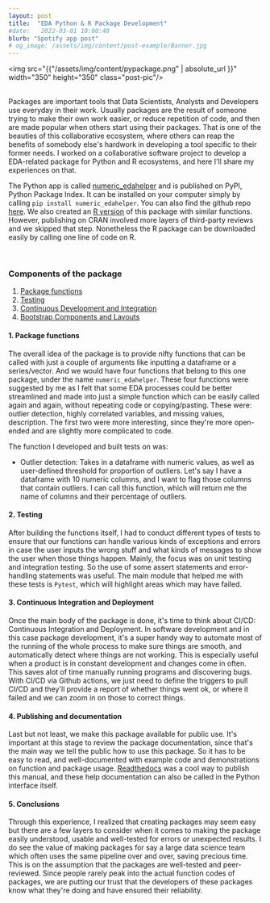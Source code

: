 ```yaml
---
layout: post
title:  "EDA Python & R Package Development"
#date:   2022-03-01 10:00:40
blurb: "Spotify app post"
# og_image: /assets/img/content/post-example/Banner.jpg
---
```


<img src="{{"/assets/img/content/pypackage.png" | absolute_url }}" width="350" height="350" class="post-pic"/>
<br />
<br />

Packages are important tools that Data Scientists, Analysts and Developers use everyday in their work. Usually packages are the result of someone trying to make their own work easier, or reduce repetition of code, and then are made popular when others start using their packages. That is one of the beauties of this collaborative ecosystem, where others can reap the benefits of somebody else's hardwork in developing a tool specific to their former needs. I worked on a collaborative software project to develop a EDA-related package for Python and R ecosystems, and here I'll share my experiences on that.

The Python app is called [numeric_edahelper](https://pypi.org/project/numeric-edahelper/) and is published on PyPI, Python Package Index. It can be installed on your computer simply by calling `pip install numeric_edahelper`. You can also find the github repo [here](https://github.com/UBC-MDS/numeric_edahelper). We also created an [R version](https://github.com/UBC-MDS/nedahelpeR) of this package with similar functions. However, publishing on CRAN involved more layers of third-party reviews and we skipped that step. Nonetheless the R package can be downloaded easily by calling one line of code on R.

<br />


### Components of the package

1. [Package functions](#package-functions)
2. [Testing](#testing)
3. [Continuous Development and Integration](#3-combining-plots-with-widgets)
4. [Bootstrap Components and Layouts](#4-bootstrap-components-and-layouts)


#### 1. Package functions
The overall idea of the package is to provide nifty functions that can be called with just a couple of arguments like inputting a dataframe or a series/vector. And we would have four functions that belong to this one package, under the name `numeric_edahelper`. These four functions were suggested by me as I felt that some EDA processes could be better streamlined and made into just a simple function which can be easily called again and again, without repeating code or copying/pasting. These were: outlier detection, highly correlated variables, and missing values, description. The first two were more interesting, since they're more open-ended and are slightly more complicated to code.

The function I developed and built tests on was:
- Outlier detection: Takes in a dataframe with numeric values, as well as user-defined threshold for proportion of outliers. Let's say I have a dataframe with 10 numeric columns, and I want to flag those columns that contain outliers. I can call this function, which will return me the name of columns and their percentage of outliers. 

#### 2. Testing
After building the functions itself, I had to conduct different types of tests to ensure that our functions can handle various kinds of exceptions and errors in case the user inputs the wrong stuff and what kinds of messages to show the user when those things happen. Mainly, the focus was on unit testing and integration testing. So the use of some assert statements and error-handling statements was useful. The main module that helped me with these tests is `Pytest`, which will highlight areas which may have failed.

#### 3. Continuous Integration and Deployment
Once the main body of the package is done, it's time to think about CI/CD: Continuous Integration and Deployment. In software development and in this case package development, it's a super handy way to automate most of the running of the whole process to make sure things are smooth, and automatically detect where things are not working. This is especially useful when a product is in constant development and changes come in often. This saves alot of time manually running programs and discovering bugs. With CI/CD via Github actions, we just need to define the triggers to pull CI/CD and they'll provide a report of whether things went ok, or where it failed and we can zoom in on those to correct things.

#### 4. Publishing and documentation
Last but not least, we make this package available for public use. It's important at this stage to review the package documentation, since that's the main way we tell the public how to use this package. So it has to be easy to read, and well-documented with example code and demonstrations on function and package usage. [Readthedocs](https://numeric-edahelper.readthedocs.io/en/latest/) was a cool way to publish this manual, and these help documentation can also be called in the Python interface itself.

#### 5. Conclusions
Through this experience, I realized that creating packages may seem easy but there are a few layers to consider when it comes to making the package easily understood, usable and well-tested for errors or unexpected results. I do see the value of making packages for say a large data science team which often uses the same pipeline over and over, saving precious time. This is on the assumption that the packages are well-tested and peer-reviewed. Since people rarely peak into the actual function codes of packages, we are putting our trust that the developers of these packages know what they're doing and have ensured their reliability.

